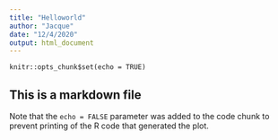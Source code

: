 ```yaml
---
title: "Helloworld"
author: "Jacque"
date: "12/4/2020"
output: html_document
---
```


```{r setup, include=FALSE}
knitr::opts_chunk$set(echo = TRUE)
```

## This is a markdown file

Note that the `echo = FALSE` parameter was added to the code chunk to prevent printing of the R code that generated the plot.
